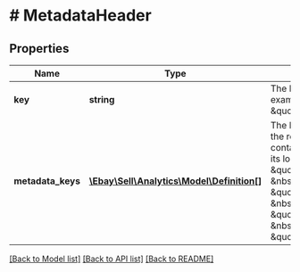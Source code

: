 # # MetadataHeader

## Properties

Name | Type | Description | Notes
------------ | ------------- | ------------- | -------------
**key** | **string** | The key value used for the report. For example: &amp;quot;key&amp;quot;: &amp;quot;LISTING_ID&amp;quot; | [optional]
**metadata_keys** | [**\Ebay\Sell\Analytics\Model\Definition[]**](Definition.md) | The list of dimension key values used for the report header. Each list element contains the key name, its data type, and its localized name. For example: &amp;quot;metadataKeys&amp;quot;: [ &amp;nbsp;&amp;nbsp;&amp;quot;key&amp;quot;: &amp;quot;LISTING_TITLE&amp;quot;, &amp;nbsp;&amp;nbsp;&amp;quot;localizedName&amp;quot;: &amp;quot;Listing title&amp;quot;, &amp;nbsp;&amp;nbsp;&amp;quot;dataType&amp;quot;: &amp;quot;STRING&amp;quot; | [optional]

[[Back to Model list]](../../README.md#models) [[Back to API list]](../../README.md#endpoints) [[Back to README]](../../README.md)
